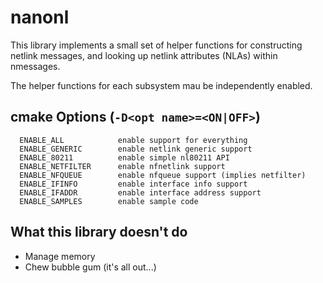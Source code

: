nanonl
======

This library implements a small set of helper functions for constructing
netlink messages, and looking up netlink attributes (NLAs) within nmessages.

The helper functions for each subsystem mau be independently enabled.

cmake Options (`-D<opt name>=<ON|OFF>`)
-----------------
```
  ENABLE_ALL            enable support for everything
  ENABLE_GENERIC        enable netlink generic support
  ENABLE_80211          enable simple nl80211 API
  ENABLE_NETFILTER      enable nfnetlink support
  ENABLE_NFQUEUE        enable nfqueue support (implies netfilter)
  ENABLE_IFINFO         enable interface info support
  ENABLE_IFADDR         enable interface address support
  ENABLE_SAMPLES        enable sample code
```

What this library doesn't do
----------------------------

- Manage memory
- Chew bubble gum (it's all out...)

